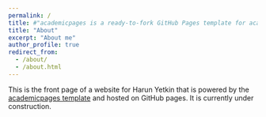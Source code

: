 ```yaml
---
permalink: /
title: #"academicpages is a ready-to-fork GitHub Pages template for academic personal websites"
title: "About"
excerpt: "About me"
author_profile: true
redirect_from: 
  - /about/
  - /about.html
---
```


This is the front page of a website for Harun Yetkin that is powered by the [academicpages template](https://github.com/academicpages/academicpages.github.io) and hosted on GitHub pages. It is currently under construction.

